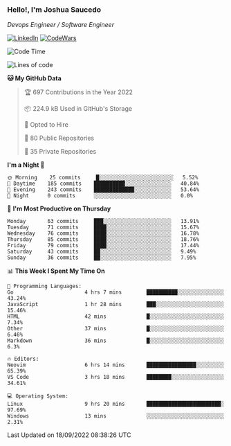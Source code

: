 ### Hello!, I'm Joshua Saucedo
*Devops Engineer / Software Engineer*  

[![LinkedIn](https://img.shields.io/badge/LinkedIn-0073b1?logo=linkedin&style=flat-square&logoColor=white)](https://www.linkedin.com/in/joshua-nathanael-saucedo-uriarte-bb0336169/)
[![CodeWars](https://www.codewars.com/users/joshuansu0897/badges/micro)](https://www.codewars.com/users/joshuansu0897)

<!--START_SECTION:waka-->
![Code Time](http://img.shields.io/badge/Code%20Time-243%20hrs%2036%20mins-blue)

![Lines of code](https://img.shields.io/badge/From%20Hello%20World%20I%27ve%20Written-2%20Million%20lines%20of%20code-blue)

**🐱 My GitHub Data** 

> 🏆 697 Contributions in the Year 2022
 > 
> 📦 224.9 kB Used in GitHub's Storage 
 > 
> 💼 Opted to Hire
 > 
> 📜 80 Public Repositories 
 > 
> 🔑 35 Private Repositories  
 > 
**I'm a Night 🦉** 

```text
🌞 Morning    25 commits     █░░░░░░░░░░░░░░░░░░░░░░░░   5.52% 
🌆 Daytime    185 commits    ██████████░░░░░░░░░░░░░░░   40.84% 
🌃 Evening    243 commits    █████████████░░░░░░░░░░░░   53.64% 
🌙 Night      0 commits      ░░░░░░░░░░░░░░░░░░░░░░░░░   0.0%

```
📅 **I'm Most Productive on Thursday** 

```text
Monday       63 commits     ███░░░░░░░░░░░░░░░░░░░░░░   13.91% 
Tuesday      71 commits     ████░░░░░░░░░░░░░░░░░░░░░   15.67% 
Wednesday    76 commits     ████░░░░░░░░░░░░░░░░░░░░░   16.78% 
Thursday     85 commits     ████░░░░░░░░░░░░░░░░░░░░░   18.76% 
Friday       79 commits     ████░░░░░░░░░░░░░░░░░░░░░   17.44% 
Saturday     43 commits     ██░░░░░░░░░░░░░░░░░░░░░░░   9.49% 
Sunday       36 commits     ██░░░░░░░░░░░░░░░░░░░░░░░   7.95%

```


📊 **This Week I Spent My Time On** 

```text
💬 Programming Languages: 
Go                       4 hrs 7 mins        ██████████░░░░░░░░░░░░░░░   43.24% 
JavaScript               1 hr 28 mins        ███░░░░░░░░░░░░░░░░░░░░░░   15.46% 
HTML                     42 mins             █░░░░░░░░░░░░░░░░░░░░░░░░   7.34% 
Other                    37 mins             █░░░░░░░░░░░░░░░░░░░░░░░░   6.46% 
Markdown                 36 mins             █░░░░░░░░░░░░░░░░░░░░░░░░   6.3%

🔥 Editors: 
Neovim                   6 hrs 14 mins       ████████████████░░░░░░░░░   65.39% 
VS Code                  3 hrs 18 mins       ████████░░░░░░░░░░░░░░░░░   34.61%

💻 Operating System: 
Linux                    9 hrs 20 mins       ████████████████████████░   97.69% 
Windows                  13 mins             ░░░░░░░░░░░░░░░░░░░░░░░░░   2.31%

```


 Last Updated on 18/09/2022 08:38:26 UTC
<!--END_SECTION:waka-->
